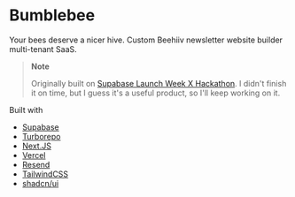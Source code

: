 # Bumblebee

Your bees deserve a nicer hive. Custom Beehiiv newsletter website builder multi-tenant SaaS.

> **Note**
>
> Originally built on [Supabase Launch Week X Hackathon](https://supabase.com).
> I didn't finish it on time, but I guess it's a useful product, so I'll keep working on it.

Built with

- [Supabase](https://supabase.com/)
- [Turborepo](https://turbo.build/)
- [Next.JS](https://nextjs.org/)
- [Vercel](https://vercel.com/)
- [Resend](https://resend.com/)
- [TailwindCSS](https://tailwindcss.com/)
- [shadcn/ui](https://ui.shadcn.com/)

